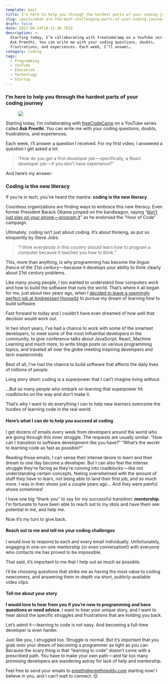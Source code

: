 ```yaml
---
template: post
title: I’m here to help you through the hardest parts of your coding journey
slug: /posts/what-are-the-most-challenging-parts-of-your-coding-journey/
draft: false
date: 2017-06-24T18:12:36.763Z
description: >-
  Starting today, I’m collaborating with freeCodeCamp on a YouTube series called
  Ask Preethi. You can write me with your coding questions, doubts,
  frustrations, and experiences. Each week, I’ll answer…
category: Coding
tags:
  - Programming
  - YouTube
  - Education
  - Technology
  - Startup
---
```


### I’m here to help you through the hardest parts of your coding journey

<figure>

![](/media/what-are-the-most-challenging-parts-of-your-coding-journey-0.jpeg)

</figure>

Starting today, I’m collaborating with [freeCodeCamp](https://www.freecodecamp.com) on a YouTube series called **Ask Preethi**. You can write me with your coding questions, doubts, frustrations, and experiences.

Each week, I’ll answer a question I received. For my first video, I answered a question I get asked a lot:

> “How do you get a first developer job — specifically, a React developer job — if you don’t have experience?”

And here’s my answer:

### Coding is the new literacy

If you’re in tech, you’ve heard the mantra: **coding is the new literacy**.

Countless organizations are finding ways to embrace this new literacy. Even former President Barack Obama jumped on the bandwagon, saying “[don’t just play on your phone — program it](https://obamawhitehouse.archives.gov/blog/2013/12/09/don-t-just-play-your-phone-program-it)” as he endorsed the “Hour of Code” campaign.

Ultimately, coding isn’t just about coding. It’s about thinking, as put so eloquently by Steve Jobs:

> “I think everybody in this country should learn how to program a computer because it teaches you how to think.”

This, more than anything, is why programming has become the _lingua franca_ of the 21st century — because it develops your ability to think clearly about 21st century problems.

Like many young people, I too wanted to understand how computers work and how to build the software that runs the world. That’s where it all began for me, just about two years ago, when I [decided to leave a seemingly perfect job at Andreessen Horowitz](https://medium.com/swlh/why-i-left-the-best-job-in-the-world-3689a5a4649a) to pursue my dream of learning how to build software.

Fast forward to today and I couldn’t have even dreamed of how well that decision would work out.

In two short years, I’ve had a chance to work with some of the smartest developers, to meet some of the most influential developers in the community, to give conference talks about JavaScript, React, Machine Learning and much more, to write blogs posts on various programming topics, and traveled all over the globe meeting inspiring developers and tech masterminds.

Best of all, I’ve had the chance to build software that affects the daily lives of millions of people.

Long story short: coding is a superpower that I can’t imagine living without.

…But so many people who embark on learning that superpower hit roadblocks on the way and don’t make it.

That’s why I want to do everything I can to help new learners overcome the hurdles of learning code in the real world.

#### Here’s what I can do to help you succeed at coding

I get dozens of emails every week from developers around the world who are going through this inner struggle. The requests are usually similar: “How can I transition to software development like you have?” “What’s the secret to learning code as fast as possible?”

Reading those emails, I can sense their intense desire to learn and their dream to one day become a developer. But I can also feel the intense struggle they’re facing as they’re running into roadblocks — like not understanding certain concepts, feeling overwhelmed with the amount of stuff they have to learn, not being able to land their first job, and so much more. I was in their shoes just a couple years ago… And they were painful shoes sometimes!

I have one big “thank you” to say for my successful transition: **mentorship**. I’m fortunate to have been able to reach out to my idols and have them see potential in me, and help me.

Now it’s my turn to give back.

#### Reach out to me and tell me your coding challenges

I would love to respond to each and every email individually. Unfortunately, engaging in one-on-one mentorship (or even conversation!) with everyone who contacts me has proved to be impossible.

That said, it’s important to me that I help out as much as possible.

I’ll be choosing questions that strike me as having the most value to coding newcomers, and answering them in-depth via short, publicly-available video clips.

#### Tell me about your story

**I would love to hear from you if you’re new to programming and have questions or need advice**. I want to hear your unique story, and I want to hear about the specific struggles and frustrations that are holding you back.

Let’s admit it — learning to code is not easy. And becoming a full-time developer is even harder.

Just like you, I struggled too. Struggle is normal. But it’s important that you grab onto your dream of becoming a programmer as tight as you can. Because the scary thing is that “learning to code” doesn’t come with a prescribed path. You have to make your own path — and far too many promising developers are wandering astray for lack of help and mentorship.

Feel free to send your emails to preethi@preethireddy.com starting now! I believe in you, and I can’t wait to connect. 😊
